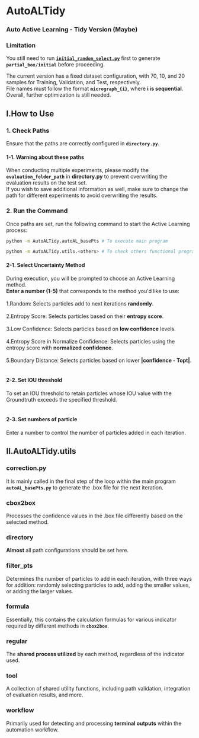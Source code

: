 # AutoALTidy<br>
### Auto Active Learning - Tidy Version **(Maybe)**
### Limitation
You still need to run [**`initial_random_select.py`**](https://github.com/Gratia2533/cryyy/blob/main/main_pts/initial_random_select.py) first to generate **`partial_box/initial`** before proceeding.<br>

The current version has a fixed dataset configuration, with 70, 10, and 20 samples for Training, Validation, and Test, respectively.<br>
File names must follow the format **`micrograph_{i}`**, where **i is sequential**. Overall, further optimization is still needed.
## I.How to Use

### 1. Check Paths
Ensure that the paths are correctly configured in **`directory.py`**.

#### 1-1. Warning about these paths
When conducting multiple experiments, please modify the **`evaluation_folder_path`** in **directory.py** to prevent overwriting the evaluation results on the test set. <br> 
If you wish to save additional information as well, make sure to change the path for different experiments to avoid overwriting the results.

### 2. Run the Command
Once paths are set, run the following command to start the Active Learning process:

```bash
python -m AutoALTidy.autoAL_basePts # To execute main program
```
```bash
python -m AutoALTidy.utils.<others> # To check others functional programs in AutoALTidy/utils
```
#### 2-1. Select Uncertainty Method
During execution, you will be prompted to choose an Active Learning method.  
**Enter a number (1-5)** that corresponds to the method you'd like to use:  
<br>
1.Random: Selects particles add to next iterations **randomly**.  
<br>
2.Entropy Score: Selects particles based on their **entropy score**.  
<br>
3.Low Confidence: Selects particles based on **low confidence** levels.  
<br>
4.Entropy Score in Normalize Confidence: Selects particles using the entropy score with **normalized confidence**.  
<br>
5.Boundary Distance: Selects particles based on lower **|confidence - Topt|**.  
<br>

#### 2-2. Set IOU threshold
To set an IOU threshold to retain particles whose IOU value with the Groundtruth exceeds the specified threshold.  
<br>

#### 2-3. Set numbers of particle 
Enter a number to control the number of particles added in each iteration.

## II.AutoALTidy.utils

### correction.py

It is mainly called in the final step of the loop within the main program **`autoAL_basePts.py`** to generate the .box file for the next iteration.

### cbox2box

Processes the confidence values in the .box file differently based on the selected method.

### directory

**Almost** all path configurations should be set here.

### filter_pts

Determines the number of particles to add in each iteration, with three ways for addition: randomly selecting particles to add, adding the smaller values, or adding the larger values.

### formula

Essentially, this contains the calculation formulas for various indicator required by different methods in **`cbox2box`**.

### regular

The **shared process utilized** by each method, regardless of the indicator used.

### tool

A collection of shared utility functions, including path validation, integration of evaluation results, and more.

### workflow

Primarily used for detecting and processing **terminal outputs** within the automation workflow.
